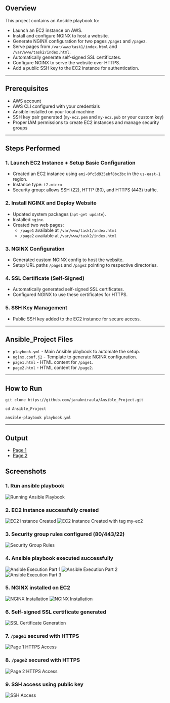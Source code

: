 ## Overview
This project contains an Ansible playbook to:
- Launch an EC2 instance on AWS.
- Install and configure NGINX to host a website.
- Generate NGINX configuration for two pages `/page1` and `/page2`.
- Serve pages from `/var/www/task1/index.html` and `/var/www/task2/index.html`.
- Automatically generate self-signed SSL certificates.
- Configure NGINX to serve the website over HTTPS.
- Add a public SSH key to the EC2 instance for authentication.

---

## Prerequisites

- AWS account
- AWS CLI configured with your credentials
- Ansible installed on your local machine
- SSH key pair generated (`my-ec2.pem` and `my-ec2.pub` or your custom key)
- Proper IAM permissions to create EC2 instances and manage security groups

---

## Steps Performed

### 1. Launch EC2 Instance + Setup Basic Configuration

- Created an EC2 instance using `ami-0fc5d935ebf8bc3bc` in the `us-east-1` region.
- Instance type: `t2.micro`
- Security group: allows SSH (22), HTTP (80), and HTTPS (443) traffic.

### 2. Install NGINX and Deploy Website

- Updated system packages (`apt-get update`).
- Installed `nginx`.
- Created two web pages:
  - `/page1` available at `/var/www/task1/index.html`
  - `/page2` available at `/var/www/task2/index.html`

### 3. NGINX Configuration

- Generated custom NGINX config to host the website.
- Setup URL paths `/page1` and `/page2` pointing to respective directories.

### 4. SSL Certificate (Self-Signed)

- Automatically generated self-signed SSL certificates.
- Configured NGINX to use these certificates for HTTPS.

### 5. SSH Key Management

- Public SSH key added to the EC2 instance for secure access.

---

## Ansible_Project Files

- `playbook.yml` - Main Ansible playbook to automate the setup.
- `nginx.conf.j2` - Template to generate NGINX configuration.
- `page1.html` - HTML content for `/page1`.
- `page2.html` - HTML content for `/page2`.

---
## How to Run

```
git clone https://github.com/janakniraula/Ansible_Project.git
```

```
cd Ansible_Project
```

```
ansible-playbook playbook.yml
```
---

## Output

- [Page 1](https://18.212.53.124/page1/)
- [Page 2](https://18.212.53.124/page2/)

## Screenshots

### 1. Run ansible playbook
![Running Ansible Playbook](pictures/SS_1.png)

### 2. EC2 instance successfully created
![EC2 Instance Created](pictures/SS_2.png)
![EC2 Instance Created with tag my-ec2](pictures/SS_3.png)

### 3. Security group rules configured (80/443/22)
![Security Group Rules](pictures/SS_4.png)

### 4. Ansible playbook executed successfully
![Ansible Execution Part 1](pictures/SS_1.png)
![Ansible Execution Part 2](pictures/SS_5.png)
![Ansible Execution Part 3](pictures/SS_6.png)

### 5. NGINX installed on EC2
![NGINX Installation](pictures/SS_7.png)
![NGINX Installation](pictures/SS_8.png)

### 6. Self-signed SSL certificate generated
![SSL Certificate Generation](pictures/SS_9.png)

### 7. `/page1` secured with HTTPS
![Page 1 HTTPS Access](pictures/SS_10.png)

### 8. `/page2` secured with HTTPS
![Page 2 HTTPS Access](pictures/SS_11.png)

### 9. SSH access using public key
![SSH Access](pictures/SS_12.png)
